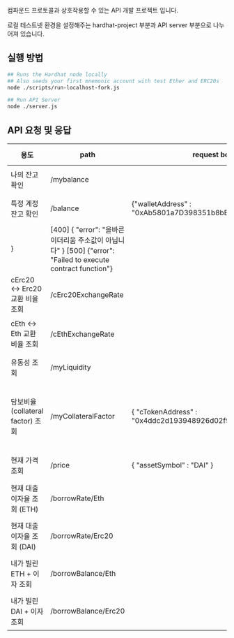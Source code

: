컴파운드 프로토콜과 상호작용할 수 있는 API 개발 프로젝트 입니다.

로컬 테스트넷 환경을 설정해주는 hardhat-project 부분과 API server 부분으로 나누어져 있습니다.

##  실행 방법
```bash
## Runs the Hardhat node locally
## Also seeds your first mnemonic account with test Ether and ERC20s
node ./scripts/run-localhost-fork.js

## Run API Server
node ./server.js
```

##  API 요청 및 응답
| 용도 | path | request body example | response (success) example [STATUS : 200] | response (fail) example |
| --- | --- | --- | --- | --- |
| 나의 잔고 확인 | /mybalance |  | {"message": "get my balance successfully","result": {"ETH_Balance": 9995,"cETH_Balance":"209.08922496","DAI_Balance":"97.000200882723749888","cDAI_Balance": "134.48363153"}} | [500] {"error": "Failed to execute contract function"} |
| 특정 계정 잔고 확인 | /balance | {"walletAddress" : "0xAb5801a7D398351b8bE11C439e05C5B3259aeC9B"} | {"message": "get balance of 0xAb5801a7D398351b8bE11C439e05C5B3259aeC9B successfully","result": {"ETH_Balance": 49,"cETH_Balance": "0.0","DAI_Balance": "2.11218825","cDAI_Balance": "0.0"}
} | [400] { "error": "올바른 이더리움 주소값이 아닙니다" } [500] {"error": "Failed to execute contract function"} | 
| cErc20 ↔ Erc20 교환 비율 조회 | /cErc20ExchangeRate |  | { "message": "Current exchange rate from cDAI to DAI: 0.02230754" } | [500] { "error": "Failed to call exchangeRateCurrent function" } |
| cEth ↔ Eth 교환 비율 조회 | /cEthExchangeRate |  | { "message": "Current exchange rate from cETH to Eth: 0.02008711" } | [500] { "error": "Failed to call exchangeRateCurrent function" } |
| 유동성 조회 | /myLiquidity |  | { "message": "the account(0xa0df350d2637096571F7A701CBc1C5fdE30dF76A) has 0.134849053179356108 of LIQUID assets (worth of USD) pooled in the protocol." } | [500] { "error": "Failed to execute get liquidity function” } |
| 담보비율 (collateral factor) 조회 | /myCollateralFactor | { "cTokenAddress" : "0x4ddc2d193948926d02f9b1fe9e1daa0718270ed5" } | { "message": "can borrow up to 82.5% of your TOTAL collateral" } | [400] { "error": "올바른 이더리움 주소값이 아닙니다" } [500] { "error": "Failed to execute get collateralFactor function" } |
| 현재 가격 조회 | /price | { "assetSymbol" : "DAI" } | { "message": "1 DAI == 1.000379 USD" } | [500] { "error": "Failed to execute get price function" } |
| 현재 대출 이자율 조회 (ETH) | /borrowRate/Eth |  | { "message": "Your borrowed amount INCREASES (0.000000010316650957 * borrowed amount) ETH per block. \n This is based on the current borrow rate." } | [500] { "error": "Failed to execute get borrowRate function" } |
| 현재 대출 이자율 조회 (DAI) | /borrowRate/Erc20 |  | { "message": "\nYour borrowed amount INCREASES (0.00000001646490748 * borrowed amount) DAI per block.\nThis is based on the current borrow rate." } | [500] {"error": "Failed to execute get borrowRate function"} |
| 내가 빌린 ETH + 이자 조회 | /borrowBalance/Eth |  | {"message": "Borrow balance is 0.500000005158404847 ETH”} | [500] {"error": "Failed to execute get borrowBalance function"} |
| 내가 빌린 DAI + 이자 조회 | /borrowBalance/Erc20 |  | { "message": "Borrow balance is 3.0 DAI" } | [500] {"error": "Failed to execute get borrowBalance function"} |
